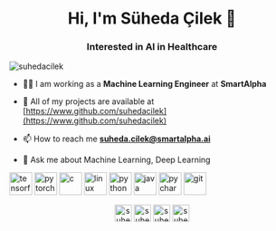 <h1 align="center">Hi, I'm Süheda Çilek 👋</h1>
<h3 align="center">Interested in AI in Healthcare</h3>

<p align="left"> <img src="https://komarev.com/ghpvc/?username=suhedacilek" alt="suhedacilek" /> </p>

- 👩‍💻 I am working as a <b>Machine Learning Engineer</b> at <b>SmartAlpha</b>

- 🚀 All of my projects are available at [https://www.github.com/suhedacilek](https://www.github.com/suhedacilek)

- 📫 How to reach me **suheda.cilek@smartalpha.ai**

- 💬 Ask me about Machine Learning, Deep Learning
 
 <p align="left">
 <img src="https://www.vectorlogo.zone/logos/tensorflow/tensorflow-icon.svg" alt="tensorflow" width="40" height="40"/>
 <img src="https://www.vectorlogo.zone/logos/pytorch/pytorch-icon.svg" alt="pytorch" width="40" height="40"/>
 <img src="https://icongr.am/devicon/c-original.svg?size=128&color=currentColor" alt="c" width="40" height="40"/>
 <img src="https://icongr.am/devicon/linux-original.svg?size=128&color=currentColor" alt="linux" width="40" height="40"/>
 <img src="https://icongr.am/devicon/python-original.svg?size=128&color=currentColor" alt="python" width="40" height="40"/>
 <img src="https://icongr.am/devicon/java-original.svg?size=128&color=currentColor" alt="java" width="40" height="40"/>
 <img src="https://icongr.am/devicon/pycharm-original-wordmark.svg?size=128&color=currentColor" alt="pycharm" width="40" height="40"/>
 <img src="https://icongr.am/devicon/git-original.svg?size=128&color=currentColor" alt="git" width="40" height="40"/> 
</p>


<p align="center">
<a href="https://kaggle.com/suhedacilek" target="blank"><img align="center" src="https://cdn.jsdelivr.net/npm/simple-icons@3.0.1/icons/kaggle.svg" alt="suhedacilek" height="30" width="30" /></a>
<a href="https://twitter.com/suhecode" target="blank"><img align="center" src="https://cdn.jsdelivr.net/npm/simple-icons@3.0.1/icons/twitter.svg" alt="suhecode" height="30" width="30" /></a>
<a href="https://linkedin.com/in/suhedacilek" target="blank"><img align="center" src="https://cdn.jsdelivr.net/npm/simple-icons@3.0.1/icons/linkedin.svg" alt="suhedacilek" height="30" width="30" /></a>
<a href="https://instagram.com/suhedacilek" target="blank"><img align="center" src="https://cdn.jsdelivr.net/npm/simple-icons@3.0.1/icons/instagram.svg" alt="suhedacilek" height="30" width="30" /></a>
</p>


